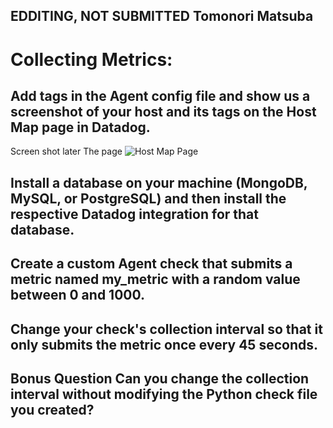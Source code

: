 EDDITING, NOT SUBMITTED
Tomonori Matsuba
----
# Collecting Metrics:
## Add tags in the Agent config file and show us a screenshot of your host and its tags on the Host Map page in Datadog.
Screen shot later
The page
![Host Map Page](https://github.com/tmateama/hiring-engineers/screenshots/Host.Map.Page.PNG)
      
## Install a database on your machine (MongoDB, MySQL, or PostgreSQL) and then install the respective Datadog integration for that database.

## Create a custom Agent check that submits a metric named my_metric with a random value between 0 and 1000.

## Change your check's collection interval so that it only submits the metric once every 45 seconds.

## Bonus Question Can you change the collection interval without modifying the Python check file you created?

